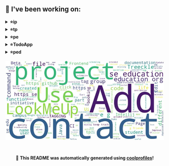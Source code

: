 
## 🔨 I've been working on:

<details>
<summary><strong>⭐ip</strong></summary>
Link to repo: https://github.com/lynnetteeee/ip
<br/>
This repository contains a detailed guide and resources for beginners to learn and understand the basics of Python programming language. The materials provided cover essential topics and practical examples to support learning.

---

Updated various classes by adding javadocs, improving error handling, abstracting methods, and enhancing code quality. Introduced friendlier syntax, user guide, and assert statements for code quality improvements.
</details>

<details>
<summary><strong>⭐tp</strong></summary>
Link to repo: https://github.com/lynnetteeee/tp
<br/>
This repository contains a collection of scripts and tools for automating data processing and analysis tasks, aimed at increasing efficiency and accuracy in data-driven projects.

---

Multiple pull requests merged to update and enhance the repository. Manual testing instructions, typo fixes, and diagrams added. Branches merged to update DG instructions and add acknowledgements.
</details>

<details>
<summary><strong>⭐pe</strong></summary>
Link to repo: https://github.com/lynnetteeee/pe
<br/>
This repository contains a detailed description of a software project, including installation instructions, usage guidelines, and contribution information.

---

The "pe" repository saw repetitive file uploads across multiple commits, indicating a bulk addition or update of files.
</details>

<details>
<summary><strong>⭐TodoApp</strong></summary>
Link to repo: https://github.com/lynnetteeee/TodoApp
<br/>
This repository contains a detailed guide on setting up and using a chatbot for customer service using Python and Flask, with step-by-step instructions and code examples provided.

---

The TodoApp repository saw various improvements, including updating id generation, refining delete functionality, integrating frontend with server, and refactoring global state management for tasks. Additionally, the project involved enhancing navigation, fixing functionality, and experimenting with display solutions for task lists.
</details>

<details>
<summary><strong>⭐ped</strong></summary>
Link to repo: https://github.com/lynnetteeee/ped
<br/>
This repository contains a comprehensive guide for beginners on how to use Python for data analysis and visualization using popular libraries like Pandas, NumPy, and Matplotlib.

---

The "ped" repository experienced a series of file uploads through multiple commit iterations.
</details>


![Image Alt Text](https://github.com/lynnetteeee/lynnetteeee/blob/main/out.jpg)

<br>

<p align="center">
📢 <strong>This README was automatically generated using <a href="https://github.com/lshaoqin/coolprofiles">coolprofiles</a>!</strong>
</p>
